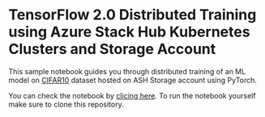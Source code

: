 # TensorFlow 2.0 Distributed Training using Azure Stack Hub Kubernetes Clusters and Storage Account

This sample notebook guides you through distributed training of an ML model on [CIFAR10](https://www.cs.toronto.edu/~kriz/cifar.html) dataset hosted on ASH Storage account using PyTorch. 

You can check the notebook by [clicing here](distributed-tf2-cifar10.ipynb). To run the notebook yourself make sure to clone this repository. 
